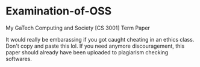 # Examination-of-OSS
My GaTech Computing and Society [CS 3001] Term Paper

It would really be embarassing if you got caught cheating in an ethics class. Don't copy and paste this lol. If you need anymore discouragement, this paper should already have been uploaded to plagiarism checking softwares.
